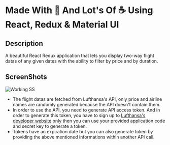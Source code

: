 # Made With 💙 And Lot's Of ☕ Using React, Redux & Material UI

## Description

A beautiful React Redux application that lets you display two-way flight datas of any given dates with the ability to filter by price and by duration.

## ScreenShots

![Working SS](https://media.giphy.com/media/9AIcoyJROUP1Z4pAkh/giphy.gif)

- The flight datas are fetched from Lufthansa's API, only price and airline names are randomly generated because the API doesn't contain them.
- In order to use the API, you need to generate API access token. And in order to generate this token, you have to sign up to [Lufthansa's developer website](https://developer.lufthansa.com/member/register "Lufthansa's developer website") only then you can use your provided application code and secret key to generate a token.
- Tokens have an expiration date but you can also generate token by providing the above mentioned informations within another API call.
